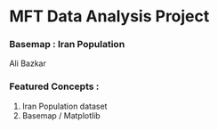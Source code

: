 # MFT Data Analysis Project
### Basemap : Iran Population
Ali Bazkar

### Featured Concepts :
1. Iran Population dataset
2. Basemap / Matplotlib

